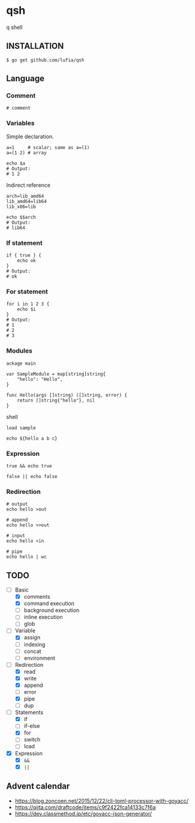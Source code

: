 # qsh
q shell

## INSTALLATION

```console
$ go get github.com/lufia/qsh
```

## Language

### Comment

```
# comment
```

### Variables

Simple declaration.

```
a=1     # scalar; same as a=(1)
a=(1 2) # array

echo $a
# Output:
# 1 2
```

Indirect reference

```
arch=lib_amd64
lib_amd64=lib64
lib_x86=lib

echo $$arch
# Output:
# lib64
```

### If statement

```
if { true } {
	echo ok
}
# Output:
# ok
```

### For statement

```
for i in 1 2 3 {
	echo $i
}
# Output:
# 1
# 2
# 3
```

### Modules

```
ackage main

var SampleModule = map[string]string{
	"hello": "Hello",
}

func Hello(args []string) ([]string, error) {
	return []string{"hello"}, nil
}
```

shell

```
load sample

echo ${hello a b c}
```

### Expression

```
true && echo true

false || echo false
```

### Redirection

```
# output
echo hello >out

# append
echo hello >>out

# input
echo hello <in

# pipe
echo hello | wc
```

## TODO

- [ ] Basic
	- [x] comments
	- [x] command execution
	- [ ] background execution
	- [ ] inline execution
	- [ ] glob
- [ ] Variable
	- [x] assign
	- [ ] indexing
	- [ ] concat
	- [ ] environment
- [ ] Redirection
	- [x] read
	- [x] write
	- [x] append
	- [ ] error
	- [x] pipe
	- [ ] dup
- [ ] Statements
	- [x] if
	- [ ] if-else
	- [x] for
	- [ ] switch
	- [ ] load
- [x] Expression
	- [x] `&&`
	- [x] `||`

## Advent calendar

* https://blog.zoncoen.net/2015/12/22/cli-toml-processor-with-goyacc/
* https://qiita.com/draftcode/items/c9f2422fca14133c7f6a
* https://dev.classmethod.jp/etc/goyacc-json-generator/
